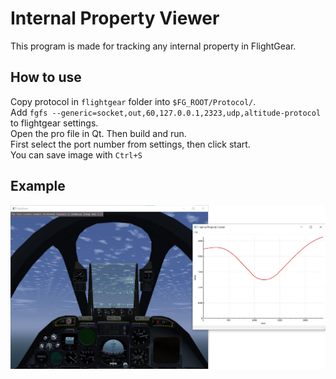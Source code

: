 # Internal Property Viewer
This program is made for tracking any internal property in FlightGear.
## How to use
Copy protocol in `flightgear` folder into `$FG_ROOT/Protocol/`.  
Add `fgfs --generic=socket,out,60,127.0.0.1,2323,udp,altitude-protocol` to flightgear settings.  
Open the pro file in Qt. Then build and run.  
First select the port number from settings, then click start.  
You can save image with `Ctrl+S`  
## Example
![Image](/images/proof.jpg)